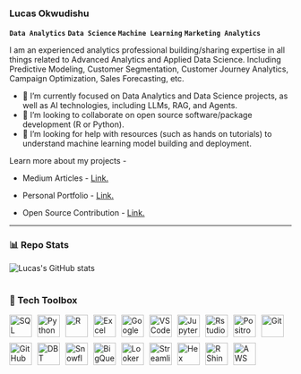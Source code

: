 ### Lucas Okwudishu

**`Data Analytics`** **`Data Science`**  **`Machine Learning`**  **`Marketing Analytics`**


I am an experienced analytics professional building/sharing expertise in all things related to Advanced Analytics and Applied Data Science. Including Predictive Modeling, Customer Segmentation, Customer Journey Analytics, Campaign Optimization, Sales Forecasting, etc.

- 🌱 I’m currently focused on Data Analytics and Data Science projects, as well as AI technologies, including LLMs, RAG, and Agents.
- 👯 I’m looking to collaborate on open source software/package development (R or Python).
- 🤔 I’m looking for help with resources (such as hands on tutorials) to understand machine learning model building and deployment.

Learn more about my projects - 
- Medium Articles - <a href="https://clfo2014.medium.com/." target="_blank">Link.</a>

- Personal Portfolio - <a href="https://lokwudishu.com/" target="_blank">Link.</a>

- Open Source Contribution - <a href="https://business-science.github.io/pytimetk/" target="_blank">Link.</a>

---


### 📊 Repo Stats

![Lucas's GitHub stats](https://github-readme-stats.vercel.app/api?username=lucaso21&show_icons=true&theme=radical)

<p align="left">
     
         
    


   </p>


#


### 🧰 Tech Toolbox

<div style="display: flex; flex-wrap: wrap; gap: 10px;">
  <!-- Programming Languages -->
  <img alt="SQL" height="40px" src="https://img.shields.io/badge/SQL-003B57?style=for-the-badge&logo=databricks&logoColor=white"/>
  <img alt="Python" height="40px" src="https://img.shields.io/badge/Python-FFD43B?style=for-the-badge&logo=python&logoColor=blue"/>
  <img alt="R" height="40px" src="https://img.shields.io/badge/R-75AADB?style=for-the-badge&logo=R&logoColor=white"/>
  <img alt="Excel" height="40px" src="https://img.shields.io/badge/Excel-217346?style=for-the-badge&logo=microsoft-excel&logoColor=white"/>
  <img alt="Google Sheets" height="40px" src="https://img.shields.io/badge/Google%20Sheets-34A853?style=for-the-badge&logo=google-sheets&logoColor=white"/>

  <!-- IDEs -->
  <img alt="VSCode" height="40px" src="https://img.shields.io/badge/VSCode-0078D4?style=for-the-badge&logo=visual%20studio%20code&logoColor=white"/>
  <img alt="Jupyter" height="40px" src="https://img.shields.io/badge/Jupyter-F37626?style=for-the-badge&logo=jupyter&logoColor=white"/>
  <img alt="Rstudio" height="40px" src="https://img.shields.io/badge/RStudio-75AADB?style=for-the-badge&logo=RStudio&logoColor=white"/>
  <img alt="Positron" height="40px" src="https://img.shields.io/badge/Positron-75AADB?style=for-the-badge&logo=rstudio&logoColor=white"/>
  <img alt="Git" height="40px" src="https://img.shields.io/badge/Git-F05032?style=for-the-badge&logo=git&logoColor=white"/>
  <img alt="GitHub" height="40px" src="https://img.shields.io/badge/GitHub-181717?style=for-the-badge&logo=github&logoColor=white"/>

  <!-- Warehouse, Database -->
  <img alt="DBT" height="40px" src="https://img.shields.io/badge/dbt-FF694B?style=for-the-badge&logo=dbt&logoColor=white"/>
  <img alt="Snowflake" height="40px" src="https://img.shields.io/badge/Snowflake-29B5E8?style=for-the-badge&logo=snowflake&logoColor=white"/>
  <img alt="BigQuery" height="40px" src="https://img.shields.io/badge/BigQuery-4285F4?style=for-the-badge&logo=google-cloud&logoColor=white"/>

  <!-- Visualization -->
  <img alt="Looker" height="40px" src="https://img.shields.io/badge/Looker-4285F4?style=for-the-badge&logo=googlelookerstudio&logoColor=white"/>
  <img alt="Streamlit" height="40px" src="https://img.shields.io/badge/Streamlit-FF4B4B?style=for-the-badge&logo=streamlit&logoColor=white"/>
  <img alt="Hex" height="40px" src="https://img.shields.io/badge/Hex-F7B500?style=for-the-badge&logo=hex&logoColor=black"/>
  <img alt="R Shiny" height="40px" src="https://img.shields.io/badge/R%20Shiny-75AADB?style=for-the-badge&logo=rstudio&logoColor=white"/>

  <!-- Others -->
  <img alt="AWS" height="40px" src="https://img.shields.io/badge/AWS-232F3E?style=for-the-badge&logo=amazonaws&logoColor=white"/>
</div>


<br />

#



